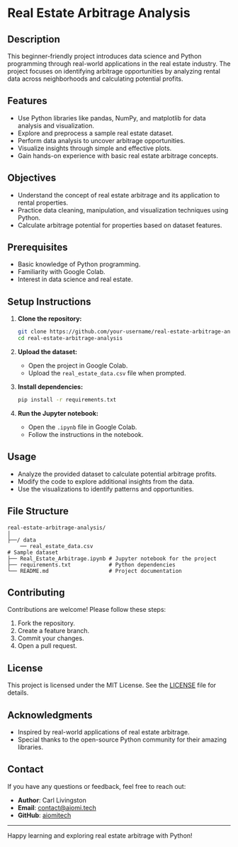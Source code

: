 # Real Estate Arbitrage Analysis

## Description
This beginner-friendly project introduces data science and Python programming through real-world applications in the real estate industry. The project focuses on identifying arbitrage opportunities by analyzing rental data across neighborhoods and calculating potential profits.

## Features
- Use Python libraries like pandas, NumPy, and matplotlib for data analysis and visualization.
- Explore and preprocess a sample real estate dataset.
- Perform data analysis to uncover arbitrage opportunities.
- Visualize insights through simple and effective plots.
- Gain hands-on experience with basic real estate arbitrage concepts.

## Objectives
- Understand the concept of real estate arbitrage and its application to rental properties.
- Practice data cleaning, manipulation, and visualization techniques using Python.
- Calculate arbitrage potential for properties based on dataset features.

## Prerequisites
- Basic knowledge of Python programming.
- Familiarity with Google Colab.
- Interest in data science and real estate.

## Setup Instructions

1. **Clone the repository:**
   ```bash
   git clone https://github.com/your-username/real-estate-arbitrage-analysis.git
   cd real-estate-arbitrage-analysis
   ```

2. **Upload the dataset:**
   - Open the project in Google Colab.
   - Upload the `real_estate_data.csv` file when prompted.

3. **Install dependencies:**
   ```bash
   pip install -r requirements.txt
   ```

4. **Run the Jupyter notebook:**
   - Open the `.ipynb` file in Google Colab.
   - Follow the instructions in the notebook.

## Usage
- Analyze the provided dataset to calculate potential arbitrage profits.
- Modify the code to explore additional insights from the data.
- Use the visualizations to identify patterns and opportunities.

## File Structure
```
real-estate-arbitrage-analysis/
│
├──/ data
    ── real_estate_data.csv                                                        # Sample dataset
├── Real_Estate_Arbitrage.ipynb # Jupyter notebook for the project
├── requirements.txt            # Python dependencies
└── README.md                   # Project documentation
```

## Contributing
Contributions are welcome! Please follow these steps:
1. Fork the repository.
2. Create a feature branch.
3. Commit your changes.
4. Open a pull request.

## License
This project is licensed under the MIT License. See the [LICENSE](LICENSE) file for details.

## Acknowledgments
- Inspired by real-world applications of real estate arbitrage.
- Special thanks to the open-source Python community for their amazing libraries.

## Contact
If you have any questions or feedback, feel free to reach out:
- **Author**: Carl Livingston
- **Email**: contact@aiomi.tech
- **GitHub**: [aiomitech](https://github.com/aiomitech)

---

Happy learning and exploring real estate arbitrage with Python!
